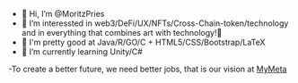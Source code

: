 - 👋 Hi, I’m @MoritzPries
- 👀 I’m interessted in web3/DeFi/UX/NFTs/Cross-Chain-token/technology and in everything that combines art with technology!🎵
- 🍄 I'm pretty good at Java/R/GO/C + HTML5/CSS/Bootstrap/LaTeX
- 🌱 I’m currently learning Unity/C#

-To create a better future, we need better jobs, that is our vision at [MyMeta](https://MyMeta.Studio)

<!---
MoritzPries/MoritzPries is a ✨ special ✨ repository because its `README.md` (this file) appears on your GitHub profile.
You can click the Preview link to take a look at your changes.
--->
